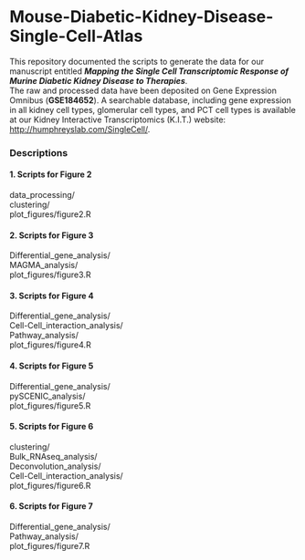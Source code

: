 # Mouse-Diabetic-Kidney-Disease-Single-Cell-Atlas
This repository documented the scripts to generate the data for our manuscript entitled ***Mapping the Single Cell Transcriptomic Response of Murine Diabetic Kidney Disease to Therapies***. <link> <br>
The raw and processed data have been deposited on Gene Expression Omnibus (**GSE184652**). A searchable database, including gene expression in all kidney cell types, glomerular cell types, and PCT cell types is available at our Kidney Interactive Transcriptomics (K.I.T.) website: http://humphreyslab.com/SingleCell/.

### Descriptions

#### 1. Scripts for Figure 2<br>
data_processing/<br>
clustering/<br>
plot_figures/figure2.R<br>

#### 2. Scripts for Figure 3<br>
Differential_gene_analysis/<br>
MAGMA_analysis/<br>
plot_figures/figure3.R<br>

#### 3. Scripts for Figure 4<br> 
Differential_gene_analysis/<br>
Cell-Cell_interaction_analysis/<br>
Pathway_analysis/<br>
plot_figures/figure4.R<br>

#### 4. Scripts for Figure 5<br>
Differential_gene_analysis/<br>
pySCENIC_analysis/<br>
plot_figures/figure5.R<br>

#### 5. Scripts for Figure 6<br>
clustering/<br>
Bulk_RNAseq_analysis/<br>
Deconvolution_analysis/<br>
Cell-Cell_interaction_analysis/<br>
plot_figures/figure6.R<br>

#### 6. Scripts for Figure 7<br>
Differential_gene_analysis/<br>
Pathway_analysis/<br>
plot_figures/figure7.R<br>
